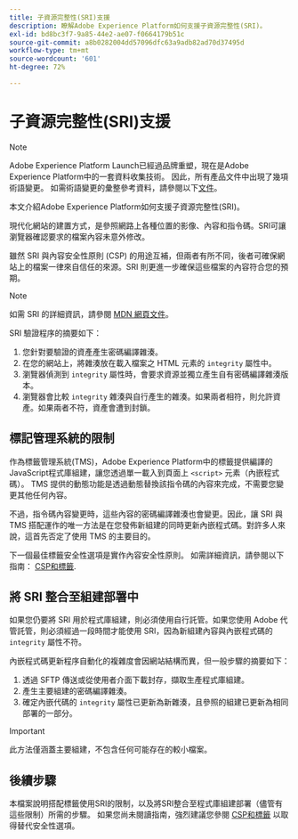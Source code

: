 ```yaml
---
title: 子資源完整性(SRI)支援
description: 瞭解Adobe Experience Platform如何支援子資源完整性(SRI)。
exl-id: bd8bc3f7-9a85-44e2-ae07-f0664179b51c
source-git-commit: a8b0282004dd57096dfc63a9adb82ad70d37495d
workflow-type: tm+mt
source-wordcount: '601'
ht-degree: 72%

---
```


# 子資源完整性(SRI)支援

>[!NOTE]
>
>Adobe Experience Platform Launch已經過品牌重塑，現在是Adobe Experience Platform中的一套資料收集技術。 因此，所有產品文件中出現了幾項術語變更。 如需術語變更的彙整參考資料，請參閱以下[文件](../../term-updates.md)。

本文介紹Adobe Experience Platform如何支援子資源完整性(SRI)。

現代化網站的建置方式，是參照網路上各種位置的影像、內容和指令碼。SRI可讓瀏覽器確認要求的檔案內容未意外修改。

雖然 SRI 與內容安全性原則 (CSP) 的用途互補，但兩者有所不同，後者可確保網站上的檔案一律來自信任的來源。SRI 則更進一步確保這些檔案的內容符合您的預期。

>[!NOTE]
>
>如需 SRI 的詳細資訊，請參閱 [MDN 網頁文件](https://developer.mozilla.org/zh-TW/docs/Web/Security/Subresource_Integrity)。

SRI 驗證程序的摘要如下：

1. 您針對要驗證的資產產生密碼編譯雜湊。
1. 在您的網站上，將雜湊放在載入檔案之 HTML 元素的 `integrity` 屬性中。
1. 瀏覽器偵測到 `integrity` 屬性時，會要求資源並獨立產生自有密碼編譯雜湊版本。
1. 瀏覽器會比較 `integrity` 雜湊與自行產生的雜湊。如果兩者相符，則允許資產。如果兩者不符，資產會遭到封鎖。

## 標記管理系統的限制

作為標籤管理系統(TMS)，Adobe Experience Platform中的標籤提供編譯的JavaScript程式庫組建，讓您透過單一載入到頁面上 `<script>` 元素（內嵌程式碼）。 TMS 提供的動態功能是透過動態替換該指令碼的內容來完成，不需要您變更其他任何內容。

不過，指令碼內容變更時，這些內容的密碼編譯雜湊也會變更。因此，讓 SRI 與 TMS 搭配運作的唯一方法是在您發佈新組建的同時更新內嵌程式碼。對許多人來說，這首先否定了使用 TMS 的主要目的。

下一個最佳標籤安全性選項是實作內容安全性原則。 如需詳細資訊，請參閱以下指南： [CSP和標籤](./content-security-policy.md).

## 將 SRI 整合至組建部署中

如果您仍要將 SRI 用於程式庫組建，則必須使用自行託管。如果您使用 Adobe 代管託管，則必須經過一段時間才能使用 SRI，因為新組建內容與內嵌程式碼的 `integrity` 屬性不符。

內嵌程式碼更新程序自動化的複雜度會因網站結構而異，但一般步驟的摘要如下：

1. 透過 SFTP 傳送或從使用者介面下載封存，擷取生產程式庫組建。
1. 產生主要組建的密碼編譯雜湊。
1. 確定內嵌代碼的 `integrity` 屬性已更新為新雜湊，且參照的組建已更新為相同部署的一部分。

>[!IMPORTANT]
>
>此方法僅涵蓋主要組建，不包含任何可能存在的較小檔案。

## 後續步驟

本檔案說明搭配標籤使用SRI的限制，以及將SRI整合至程式庫組建部署（儘管有這些限制）所需的步驟。 如果您尚未閱讀指南，強烈建議您參閱 [CSP和標籤](./content-security-policy.md) 以取得替代安全性選項。
